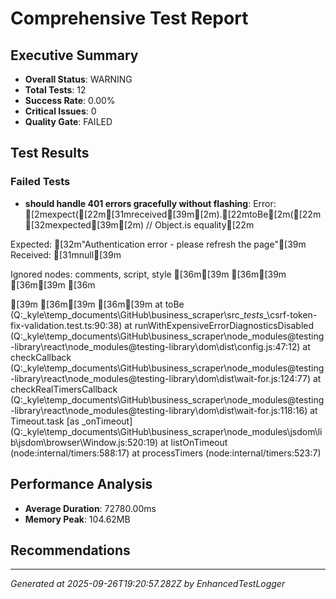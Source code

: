 # Comprehensive Test Report

## Executive Summary
- **Overall Status**: WARNING
- **Total Tests**: 12
- **Success Rate**: 0.00%
- **Critical Issues**: 0
- **Quality Gate**: FAILED

## Test Results
### Failed Tests
- **should handle 401 errors gracefully without flashing**: Error: [2mexpect([22m[31mreceived[39m[2m).[22mtoBe[2m([22m[32mexpected[39m[2m) // Object.is equality[22m

Expected: [32m"Authentication error - please refresh the page"[39m
Received: [31mnull[39m

Ignored nodes: comments, script, style
[36m<html>[39m
  [36m<head />[39m
  [36m<body>[39m
    [36m<div />[39m
  [36m</body>[39m
[36m</html>[39m
    at toBe (Q:\_kyle\temp_documents\GitHub\business_scraper\src\__tests__\csrf-token-fix-validation.test.ts:90:38)
    at runWithExpensiveErrorDiagnosticsDisabled (Q:\_kyle\temp_documents\GitHub\business_scraper\node_modules\@testing-library\react\node_modules\@testing-library\dom\dist\config.js:47:12)
    at checkCallback (Q:\_kyle\temp_documents\GitHub\business_scraper\node_modules\@testing-library\react\node_modules\@testing-library\dom\dist\wait-for.js:124:77)
    at checkRealTimersCallback (Q:\_kyle\temp_documents\GitHub\business_scraper\node_modules\@testing-library\react\node_modules\@testing-library\dom\dist\wait-for.js:118:16)
    at Timeout.task [as _onTimeout] (Q:\_kyle\temp_documents\GitHub\business_scraper\node_modules\jsdom\lib\jsdom\browser\Window.js:520:19)
    at listOnTimeout (node:internal/timers:588:17)
    at processTimers (node:internal/timers:523:7)

## Performance Analysis
- **Average Duration**: 72780.00ms
- **Memory Peak**: 104.62MB

## Recommendations


---
*Generated at 2025-09-26T19:20:57.282Z by EnhancedTestLogger*